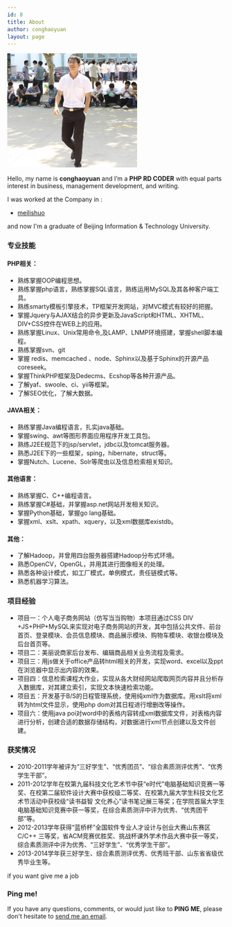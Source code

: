 ```yaml
---
id: 8
title: About
author: conghaoyuan
layout: page
---
```


  <img alt="" src="../images/head.jpeg" width="300" />

Hello, my name is __conghaoyuan__ and I’m a __PHP RD CODER__ with equal parts interest in business, management development, and writing.

I was worked at the Company in : 

- [meilishuo](http://www.meilishuo.com)


and now I'm a graduate of Beijing Information & Technology University.

### 专业技能

#### PHP相关：

*	熟练掌握OOP编程思想。
*	熟练掌握php语言，熟练掌握SQL语言，熟练运用MySQL及其各种客户端工具。
*   熟练smarty模板引擎技术，TP框架开发网站，对MVC模式有较好的把握。
*   掌握Jquery与AJAX结合的异步更新及JavaScript和HTML、XHTML、DIV+CSS控件在WEB上的应用。
*   熟练掌握Linux、Unix常用命令,及LAMP、LNMP环境搭建，掌握shell脚本编程。
*   熟练掌握svn、git
* 	掌握 redis、memcached 、node、Sphinx以及基于Sphinx的开源产品coreseek。
* 	掌握ThinkPHP框架及Dedecms、Ecshop等各种开源产品。
* 	了解yaf、swoole、ci、yii等框架。
*   了解SEO优化，了解大数据。

#### JAVA相关：

*	熟练掌握Java编程语言，扎实java基础。
*	掌握swing、awt等图形界面应用程序开发工具包。
*	熟练J2EE规范下的jsp/servlet，jdbc以及tomcat服务器。
*	熟悉J2EE下的一些框架，sping，hibernate，struct等。
*	掌握Nutch、Lucene、Solr等爬虫以及信息检索相关知识。

#### 其他语言：

*	熟练掌握C、C++编程语言。
*	熟练掌握C#基础，并掌握asp.net网站开发相关知识。
*	掌握Python基础，掌握go lang基础。
*	掌握xml、xslt、xpath、xquery，以及xml数据库existdb。

#### 其他：

*	了解Hadoop，并曾用四台服务器搭建Hadoop分布式环境。
*	熟悉OpenCV，OpenGL，并用其进行图像相关的处理。
*	熟悉各种设计模式，如工厂模式，单例模式，责任链模式等。
*	熟悉机器学习算法。
 
### 项目经验

*	项目一：个人电子商务网站（仿写当当购物）本项目通过CSS DIV +JS+PHP+MySQL来实现对电子商务网站的开发，其中包括公共文件、前台首页、登录模块、会员信息模块、商品展示模块、购物车模块、收银台模块及后台首页等。
*	项目二：美丽说商家后台发布、编辑商品相关业务流程及需求。
*	项目三：用js做关于office产品转html相关的开发，实现word、excel以及ppt在浏览器中显示出内容的效果。
*	项目四：信息检索课程大作业，实现从各大财经网站爬取网页内容并且分析存入数据库，对其建立索引，实现文本快速检索功能。
*	项目五：开发基于B/S的日程管理系统，使用纯xml作为数据库。用xslt将xml转为html文件显示，使用php dom对其日程进行增删改等操作。
*	项目六：使用java poi对word中的表格内容转成xml数据库文件，对表格内容进行分析，创建合适的数据存储结构，对数据进行xml节点创建以及文件创建。

###  获奖情况

*	2010-2011学年被评为“三好学生”、“优秀团员”、“综合素质测评优秀”、“优秀学生干部”。
*	2011-2012学年在校第九届科技文化艺术节中获“e时代”电脑基础知识竞赛一等奖、在校第二届软件设计大赛中获校级二等奖、在校第九届大学生科技文化艺术节活动中获校级“读书益智  文化养心”读书笔记展三等奖；在学院首届大学生电脑基础知识竞赛中获一等奖，在综合素质测评中评为优秀、“优秀团干部”等。
*	2012-2013学年获得“蓝桥杯”全国软件专业人才设计与创业大赛山东赛区C/C++ 三等奖，省ACM竞赛优胜奖、挑战杯课外学术作品大赛中获一等奖，综合素质测评中评为优秀、“三好学生”、“优秀学生干部”。
*	2013-2014学年获三好学生、综合素质测评优秀、优秀班干部、山东省省级优秀毕业生等。

if you want give me a job

### Ping me!

If you have any questions, comments, or would just like to __PING ME__, please don't hesitate to  [send me an email](mailto:conghaoyuan@gmail.com). 

